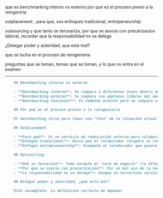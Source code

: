 que es benchmarking interno vs externo
 por que es el proceso previo a la reingeniria

outplacement , para que, sus enfoques tradicional, entrepeneurship 


outsourcing y que tanto se terceariza, por que se asocia con precarizacion laboral, recordar que la responsabilidad no se delega

¿Delegar poder y autoridad, que esta mal?



que se lucha en el proceso de reingenieria


preguntas que se toman, temas que se toman, y lo que no entra en el examen


---


```md
    ## Benchmarking interno vs externo
    
    - **Benchmarking interno**: Se compara a diferentes áreas dentro de la misma organización.
    - **Benchmarking externo**: Se compara con empresas líderes del mercado y del mismo rubro.
    - **Benchmarking funcional**: Es también externo pero se compara con empresas líderes que no tienen relación con el rubro (ejemplo: Starbucks con Toyota).
    
    ## Por qué es el proceso previo a la reingeniería
    
    El benchmarking sirve para tomar una "foto" de la situación actual (dónde estoy) y hacia dónde quiero ir (objetivo). Proporciona información para no repetir errores y entender qué procesos necesitan reingeniería.
    
    ## Outplacement
    
    - **Para qué**: Es un servicio de reubicación externa para colaboradores que se están desvinculando de la organización, principalmente para mandos medios y gerenciales.
    - **Enfoque tradicional**: Busca que el colaborador recupere su condición de trabajador en relación de dependencia en otra organización.
    - **Enfoque entrepreneurship**: Acompaña al colaborador que quiere emprender, ayudándole con planes de negocio e incluso posible financiamiento.
    
    ## Outsourcing
    
    - **Qué se terceriza**: Todo excepto el "core de negocio" (lo diferencial de la empresa). Se pueden tercerizar servicios complementarios como seguridad, contabilidad, logística, etc.
    - **Por qué se asocia con precarización**: Por un mal uso de la herramienta en nuestro país, aunque esa no es su génesis ni objetivo.
    - **La responsabilidad no se delega**: Aunque se tercericen servicios, la responsabilidad sigue siendo de la empresa contratante. Se debe hacer seguimiento y control.
    
    ## Delegar poder y autoridad, ¿qué está mal?
    
    Está incompleto. La definición correcta de empower
```